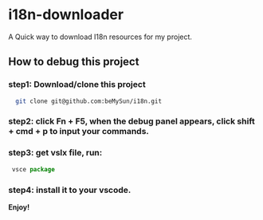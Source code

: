 # i18n-downloader

A Quick way to download I18n resources for my project.

## How to debug this project

### step1: Download/clone this project

```bash
  git clone git@github.com:beMySun/i18n.git
```

### step2: click Fn + F5, when the debug panel appears, click shift + cmd + p to input your commands.

### step3: get vslx file, run:

```js
 vsce package

```

### step4: install it to your vscode.

**Enjoy!**
